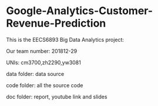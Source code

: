 # Google-Analytics-Customer-Revenue-Prediction
This is the EECS6893 Big Data Analytics project:

Our team number: 201812-29

UNIs: cm3700,zh2290,yw3081

data folder: data source

code folder: all the source code

doc folder: report, youtube link and slides

